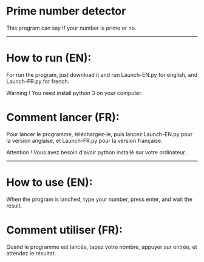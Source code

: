 # Prime number detector
This program can say if your number is prime or no.
___________________________________________________________________________________________________________________________________

# How to run (EN):

For run the program, just download it and run Launch-EN.py for english, and Launch-FR.py for french.

Warning ! You need install python 3 on your computer.

# Comment lancer (FR):
Pour lancer le programme, téléchargez-le, puis lancez Launch-EN.py pour la version anglaise, et Launch-FR.py pour la version française.

Attention ! Vous avez besoin d'avoir python installé sur votre ordinateur.

___________________________________________________________________________________________________________________________________

# How to use (EN):

When the program is lanched, type your number, press enter, and wait the result.

# Comment utiliser (FR):

Quand le programme est lancée, tapez votre nombre, appuyer sur entrée, et attendez le résultat.
